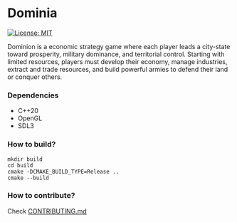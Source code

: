 # Dominia

[![License: MIT](https://img.shields.io/badge/License-MIT-yellow.svg)](https://opensource.org/licenses/MIT)

Dominion is a economic strategy game where each player leads a city-state toward prosperity, military dominance, and territorial control. Starting with limited resources, players must develop their economy, manage industries, extract and trade resources, and build powerful armies to defend their land or conquer others.

### Dependencies

 - C++20
 - OpenGL
 - SDL3

### How to build?

 ```
 mkdir build
 cd build
 cmake -DCMAKE_BUILD_TYPE=Release ..
 cmake --build
 ```

### How to contribute?

 Check [CONTRIBUTING.md](/CONTRIBUTING.md)
